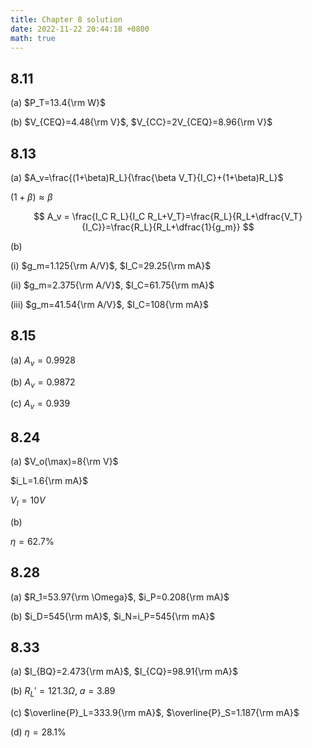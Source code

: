 ```yaml
---
title: Chapter 8 solution
date: 2022-11-22 20:44:18 +0800
math: true
---
```


## 8.11

(a) $P_T=13.4{\rm W}$

(b) $V_{CEQ}=4.48{\rm V}$, $V_{CC}=2V_{CEQ}=8.96{\rm V}$

## 8.13

(a) $A_v=\frac{(1+\beta)R_L}{\frac{\beta V_T}{I_C}+(1+\beta)R_L}$

$(1+\beta)\approx \beta$

$$
A_v = \frac{I_C R_L}{I_C R_L+V_T}=\frac{R_L}{R_L+\dfrac{V_T}{I_C}}=\frac{R_L}{R_L+\dfrac{1}{g_m}}
$$

(b)

(i) $g_m=1.125{\rm A/V}$, $I_C=29.25{\rm mA}$

(ii) $g_m=2.375{\rm A/V}$, $I_C=61.75{\rm mA}$

(iii) $g_m=41.54{\rm A/V}$, $I_C=108{\rm mA}$

## 8.15

(a) $A_v=0.9928$

(b) $A_v=0.9872$

(c) $A_v=0.939$

## 8.24

(a) $V_o(\max)=8{\rm V}$

$i_L=1.6{\rm mA}$

$V_I=10V$

(b) 

$\eta=62.7\%$

## 8.28

(a) $R_1=53.97{\rm \Omega}$, $i_P=0.208{\rm mA}$

(b) $i_D=545{\rm mA}$, $i_N=i_P=545{\rm mA}$

## 8.33

(a) $I_{BQ}=2.473{\rm mA}$, $I_{CQ}=98.91{\rm mA}$

(b) $R_L'=121.3\Omega$, $a=3.89$

(c) $\overline{P}_L=333.9{\rm mA}$, $\overline{P}_S=1.187{\rm mA}$

(d) $\eta = 28.1\%$
